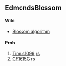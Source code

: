 ## EdmondsBlossom

#### Wiki

* [Blossom algorithm](https://en.wikipedia.org/wiki/Blossom_algorithm)

#### Prob

1. [Timus1099](https://acm.timus.ru/problem.aspx?space=1&num=1099)
  [rs](https://github.com/watashi/AlgoSolution/blob/master/timus/ac/10/1099.rs)
2. [CF1615G](https://codeforces.com/problemset/problem/1615/G)
  rs


